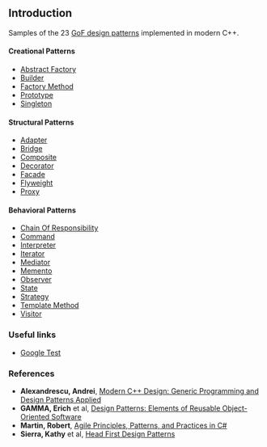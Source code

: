 ## Introduction
Samples of the 23 [GoF design patterns](https://en.wikipedia.org/wiki/Design_Patterns) implemented in modern C++.


#### Creational Patterns ####

  * [Abstract Factory](AbstractFactory)
  * [Builder](Builder)
  * [Factory Method](FactoryMethod)
  * [Prototype](Prototype)
  * [Singleton](Singleton)

#### Structural Patterns ####

  * [Adapter](Adapter)
  * [Bridge](Bridge)
  * [Composite](Composite)
  * [Decorator](Decorator)
  * [Facade](Facade)
  * [Flyweight](Flyweight)
  * [Proxy](Proxy)

#### Behavioral Patterns ####

  * [Chain Of Responsibility](ChainOfResponsibility)
  * [Command](Command)
  * [Interpreter](Interpreter)
  * [Iterator](Iterator)
  * [Mediator](Mediator)
  * [Memento](Memento)
  * [Observer](Observer)
  * [State](State)
  * [Strategy](Strategy)
  * [Template Method](TemplateMethod)
  * [Visitor](Visitor)


### Useful links ###
* [Google Test](https://github.com/google/googletest/blob/master/googletest/docs/Primer.md)


### References ###

* **Alexandrescu, Andrei**, [Modern C++ Design: Generic Programming and Design Patterns Applied](https://www.amazon.com/Modern-Design-Generic-Programming-Patterns/dp/0201704315/ref=sr_1_1)
* **GAMMA, Erich** et al, [Design Patterns: Elements of Reusable Object-Oriented Software](https://www.amazon.com/Design-Patterns-Elements-Reusable-Object-Oriented/dp/0201633612)
* **Martin, Robert**, [Agile Principles, Patterns, and Practices in C#](https://www.amazon.com/Agile-Principles-Patterns-Practices-C/dp/0131857258)
* **Sierra, Kathy** et al, [Head First Design Patterns](https://www.amazon.com/Head-First-Design-Patterns/dp/0596007124)
